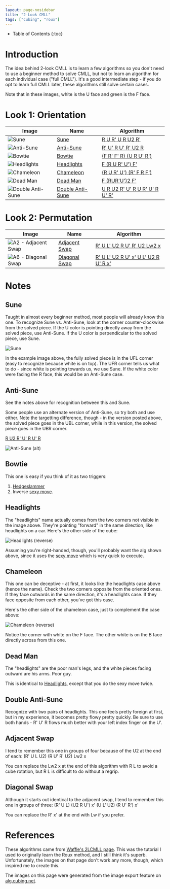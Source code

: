 ```yaml
---
layout: page-nosidebar
title: "2-Look CMLL"
tags: ["cubing", "roux"]
---
```


* Table of Contents
{:toc}

# Introduction

The idea behind 2-look CMLL is to learn a few algorithms so you don't need to use a beginner method to solve CMLL, but not to learn an algorithm for each individual case ("full CMLL"). It's a good intermediate step - if you do opt to learn full CMLL later, these algorithms still solve certain cases.

Note that in these images, white is the U face and green is the F face.

# Look 1: Orientation

| Image | Name | Algorithm |
|-------|------|-----------|
|![Sune](/public/img/misc/cubing/sune.png)|[Sune](#sune)|[R U R' U R U2 R'](https://alg.cubing.net/?alg=R_U_R-_U_R_U2_R-&title=Sune&stage=CMLL&type=alg)|
|![Anti-Sune](/public/img/misc/cubing/antisune.png)|[Anti-Sune](#anti-sune)|[R' U' R U' R' U2 R](https://alg.cubing.net/?alg=R-_U-_R_U-_R-_U2_R&title=Anti-Sune&stage=CMLL&type=alg)|
|![Bowtie](/public/img/misc/cubing/bowtie.png)|[Bowtie](#bowtie)|[(F R' F' R) (U R U' R')](https://alg.cubing.net/?alg=(F_R-_F-_R)_(U_R_U-_R-)&title=Bowtie&stage=CMLL&type=alg)|
|![Headlights](/public/img/misc/cubing/headlights.png)|[Headlights](#headlights)|[F (R U R' U') F'](https://alg.cubing.net/?alg=F_(R_U_R-_U-)_F-&title=Headlights&stage=CMLL&type=alg)|
|![Chameleon](/public/img/misc/cubing/chameleon.png)|[Chameleon](#chameleon)|[(R U R' U') (R' F R F')](https://alg.cubing.net/?alg=(R_U_R-_U-)_(R-_F_R_F-)&title=Chameleon&stage=CMLL&type=alg)|
|![Dead Man](/public/img/misc/cubing/dead-man.png)|[Dead Man](#superman)|[F (RUR'U')2 F'](https://alg.cubing.net/?alg=F_(RUR-U-)2_F-&title=Dead%20Man&stage=CMLL&type=alg)|
|![Double Anti-Sune](/public/img/misc/cubing/double-anti-sune.png)|[Double Anti-Sune](#double-anti-sune)|[U R U2 R' U' R U R' U' R U' R'](https://alg.cubing.net/?alg=U_R_U2_R-_U-_R_U_R-_U-_R_U-_R-&title=Double%20Anti-Sune&stage=CMLL&type=alg)|

# Look 2: Permutation

| Image | Name | Algorithm |
|-------|------|-----------|
|![A2 - Adjacent Swap](/public/img/misc/cubing/a2-adjacent-swap.png)|[Adjacent Swap](#adjacent-swap)|[R' U L' U2 R U' R' U2 Lw2 x](https://alg.cubing.net/?alg=R-_U_L-_U2_R_U-_R-_U2_Lw2_x&title=Adjacent%20Swap&type=alg&stage=CMLL)|
|![A6 - Diagonal Swap](/public/img/misc/cubing/a6-diagonal-swap.png)|[Diagonal Swap](#adjacent-swap)|[R' U L' U2 R U' x' U L' U2 R U' R x'](https://alg.cubing.net/?alg=R-_U_L-_U2_R_U-_x-_U_L-_U2_R_U-_R_x-&title=Diagonal%20Swap&type=alg&stage=CMLL)|

# Notes

## Sune

Taught in almost every beginner method, most people will already know this one. To recognize Sune vs. Anti-Sune, look at the corner counter-clockwise from the solved piece. If the U color is pointing directly away from the solved piece, use Anti-Sune. If the U color is perpendicular to the solved piece, use Sune.

![Sune](/public/img/misc/cubing/sune.png)

In the example image above, the fully solved piece is in the UFL corner (easy to recognize because white is on top). The UFR corner tells us what to do - since white is pointing towards us, we use Sune. If the white color were facing the R face, this would be an Anti-Sune case.

## Anti-Sune

See the notes above for recognition between this and Sune.

Some people use an alternate version of Anti-Sune, so try both and use either. Note the targetting difference, though - in the version posted above, the solved piece goes in the UBL corner, while in this version, the solved piece goes in the UBR corner.

[R U2 R' U' R U' R](https://alg.cubing.net/?alg=R_U2_R-_U-_R_U-_R-&title=Anti-Sune%20(alt)&type=alg&stage=CMLL)

![Anti-Sune (alt)](/public/img/misc/cubing/antisune-alt.png)

## Bowtie

This one is easy if you think of it as two triggers:

1. [Hedgeslammer](https://www.speedsolving.com/wiki/index.php/Sledgehammer)
1. Inverse [sexy move](https://www.speedsolving.com/wiki/index.php/Sexy_move).

## Headlights

The "headlights" name actually comes from the two corners not visible in the image above. They're pointing "forward" in the same direction, like headlights on a car. Here's the other side of the cube:

![Headlights (reverse)](/public/img/misc/cubing/headlights-reverse.png)

Assuming you're right-handed, though, you'll probably want the alg shown above, since it uses the [sexy move](https://www.speedsolving.com/wiki/index.php/Sexy_move) which is very quick to execute.

## Chameleon

This one can be deceptive - at first, it looks like the headlights case above (hence the name). Check the two corners opposite from the oriented ones. If they face outwards in the same direction, it's a headlights case. If they face opposite from each other, you've got this case.

Here's the other side of the chameleon case, just to complement the case above:

![Chameleon (reverse)](/public/img/misc/cubing/chameleon-reverse.png)

Notice the corner with white on the F face. The other white is on the B face directly across from this one.

## Dead Man

The "headlights" are the poor man's legs, and the white pieces facing outward are his arms. Poor guy.

This is identical to [Headlights](#headlights), except that you do the sexy move twice.

## Double Anti-Sune

Recognize with two pairs of headlights. This one feels pretty foreign at first, but in my experience, it becomes pretty flowy pretty quickly. Be sure to use both hands - R' U' R flows much better with your left index finger on the U'.

## Adjacent Swap

I tend to remember this one in groups of four because of the U2 at the end of each: (R' U L U2) (R U' R' U2) Lw2 x

You can replace the Lw2 x at the end of this algorithm with R L to avoid a cube rotation, but R L is difficult to do without a regrip.

## Diagonal Swap

Although it starts out identical to the adjacent swap, I tend to remember this one in groups of three: (R' U L) (U2 R U') x' (U L' U2) (R U' R') x'

You can replace the R' x' at the end with Lw if you prefer.

# References

These algorithms came from [Waffle's 2LCMLL page](http://wafflelikescubes.webs.com/2lookcmll.htm). This was the tutorial I used to originally learn the Roux method, and I still think it's superb. Unfortunately, the images on that page don't work any more, though, which inspired me to create this.

The images on this page were generated from the image export feature on [alg.cubing.net](https://alg.cubing.net).